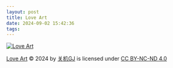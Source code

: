 ```yaml
---
layout: post
title: Love Art
date: 2024-09-02 15:42:36
tags:
---
```


[![Love Art](https://alist.asen.page/d/189cloud/static/guanjigj.green/resample/Love_art-x1280-7b2b29282ee6166e73b52012b4c2196c7de199cb80105623bcecc16389a539ca.webp "Love Art")](https://alist.asen.page/d/189cloud/static/guanjigj.green/original/Love_art-original-604cd59e5feb6f188185a8f06be94ee4352d758d1d075839ec8ca2a48132a0f7.webp)

[Love Art](https://guanjigj.green/2024/09/02/Love-Art) © 2024 by [关机GJ](https://guanjigj.green) is licensed under [CC BY-NC-ND 4.0](https://creativecommons.org/licenses/by-nc-nd/4.0/?ref=chooser-v1)